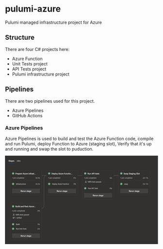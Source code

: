 # pulumi-azure
Pulumi managed infrastructure project for Azure

## Structure

There are four C# projects here:

* Azure Function
* Unit Tests project
* API Tests project
* Pulumi infrastructure project


## Pipelines

There are two pipelines used for this project.

* Azure Pipelines
* GitHub Actions

### Azure Pipelines

Azure Pipelines is used to build and test the Azure Function code, compile and run Pulumi, deploy Function to Azure (staging slot), Verify that it's up and running and swap the slot to puduction.

![Pipeline](docs/pipeline.png)